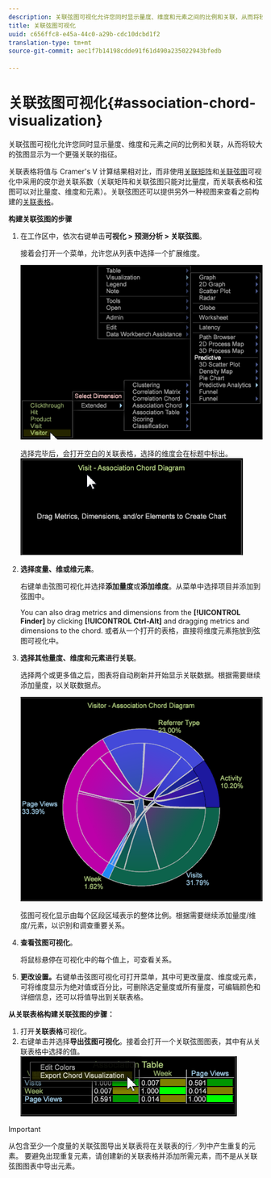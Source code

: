 ```yaml
---
description: 关联弦图可视化允许您同时显示量度、维度和元素之间的比例和关联，从而将较大的弦图显示为一个更强关联的指征。
title: 关联弦图可视化
uuid: c656ffc8-e45a-44c0-a29b-cdc10dcbd1f2
translation-type: tm+mt
source-git-commit: aec1f7b14198cdde91f61d490a235022943bfedb

---
```



# 关联弦图可视化{#association-chord-visualization}

关联弦图可视化允许您同时显示量度、维度和元素之间的比例和关联，从而将较大的弦图显示为一个更强关联的指征。

关联表格将值与 Cramer&#39;s V 计算结果相对比，而非使用[关联矩阵](/help/home/c-get-started/c-analysis-vis/c-correlation-analysis/c-correlation-analysis.md)和[关联弦图](/help/home/c-get-started/c-analysis-vis/associations-visualization.md)可视化中采用的皮尔逊关联系数（关联矩阵和关联弦图只能对比量度，而关联表格和弦图可以对比量度、维度和元素）。关联弦图还可以提供另外一种视图来查看之前构建的[关联表格](../../../home/c-get-started/c-analysis-vis/associations-visualization.md#concept-9d937dda38174875b32095c6eaf22f2f)。

**构建关联弦图的步骤**

1. 在工作区中，依次右键单击&#x200B;**可视化 > 预测分析 > 关联弦图**。

   接着会打开一个菜单，允许您从列表中选择一个扩展维度。

   ![](assets/association_chord1.png)

   选择完毕后，会打开空白的关联表格，选择的维度会在标题中标出。 ![](assets/association_chord2.png)

1. **选择度量、维或维元素**。

   右键单击弦图可视化并选择&#x200B;**添加量度**&#x200B;或&#x200B;**添加维度**。从菜单中选择项目并添加到弦图中。

   You can also drag metrics and dimensions from the **[!UICONTROL Finder]** by clicking **[!UICONTROL Ctrl-Alt]** and dragging metrics and dimensions to the chord. 或者从一个打开的表格，直接将维度元素拖放到弦图可视化中。

1. **选择其他量度、维度和元素进行关联**。

   选择两个或更多值之后，图表将自动刷新并开始显示关联数据。根据需要继续添加量度，以关联数据点。

   ![](assets/association_chord.png)

   弦图可视化显示由每个区段区域表示的整体比例。根据需要继续添加量度/维度/元素，以识别和调查重要关系。

1. **查看弦图可视化**。

   将鼠标悬停在可视化中的每个值上，可查看关系。

1. **更改设置。**&#x200B;右键单击弦图可视化可打开菜单，其中可更改量度、维度或元素，可将维度显示为绝对值或百分比，可删除选定量度或所有量度，可编辑颜色和详细信息，还可以将值导出到关联表格。

**从关联表格构建关联弦图的步骤：**

1. 打开&#x200B;**关联表格**&#x200B;可视化。
1. 右键单击并选择&#x200B;**导出弦图可视化**。接着会打开一个关联弦图图表，其中有从关联表格中选择的值。 ![](assets/association_table_to_chord.png)

>[!IMPORTANT]
>
>从包含至少一个度量的关联弦图导出关联表将在关联表的行／列中产生重复的元素。 要避免出现重复元素，请创建新的关联表格并添加所需元素，而不是从关联弦图图表中导出元素。

